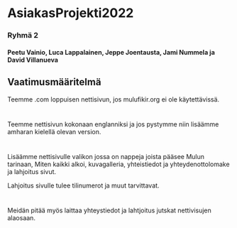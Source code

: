 # AsiakasProjekti2022
### Ryhmä 2
#### Peetu Vainio, Luca Lappalainen, Jeppe Joentausta, Jami Nummela ja David Villanueva

## Vaatimusmääritelmä

Teemme .com loppuisen nettisivun, jos mulufikir.org ei ole käytettävissä. 
#
Teemme nettisivun kokonaan englanniksi ja jos pystymme niin lisäämme amharan kielellä olevan version. 
#
Lisäämme nettisivulle valikon jossa on nappeja joista pääsee Mulun tarinaan, Miten kaikki alkoi, kuvagalleria, yhteistiedot ja yhteydenottolomake ja lahjoitus sivut.

Lahjoitus sivulle tulee tilinumerot ja muut tarvittavat.
#
Meidän pitää myös laittaa yhteystiedot ja lahtjoitus jutskat nettivisujen alaosaan.
